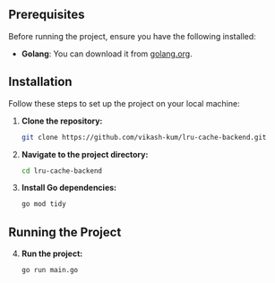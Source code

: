 ## Prerequisites

Before running the project, ensure you have the following installed:

- **Golang**: You can download it from [golang.org](https://golang.org/dl/).

## Installation

Follow these steps to set up the project on your local machine:

1. **Clone the repository:**

   ```bash
   git clone https://github.com/vikash-kum/lru-cache-backend.git
   ```

2. **Navigate to the project directory:**

   ```bash
   cd lru-cache-backend
   ```

3. **Install Go dependencies:**

   ```bash
   go mod tidy
   ```

## Running the Project

4. **Run the project:**

   ```bash
   go run main.go
   ```
